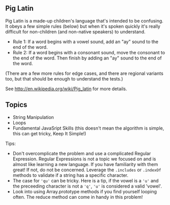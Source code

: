 ## Pig Latin

Pig Latin is a made-up children's language that's intended to be confusing. It obeys a few simple rules (below) but when it's spoken quickly it's really difficult for non-children (and non-native speakers) to understand.

- Rule 1: If a word begins with a vowel sound, add an "ay" sound to the end of the word.
- Rule 2: If a word begins with a consonant sound, move the consonant to the end of the word. Then finish by adding an "ay" sound to the end of the word.

(There are a few more rules for edge cases, and there are regional variants too, but that should be enough to understand the tests.)

See <http://en.wikipedia.org/wiki/Pig_latin> for more details.

## Topics

- String Manipulation
- Loops
- Fundamental JavaSript Skills (this doesn't mean the algorithm is simple, this can get tricky, Keep It Simple!)


Tips:

- Don't overcomplicate the problem and use a complicated Regular Expression. Regular Expressions is not a topic we focused on and is almost like
learning a new language. If you have familiarity with them great! If not, do not be concerned. Leverage the `.includes` or `.indexOf` methods to validate
if a string has a specific character.
- The case for `'qu'` can be tricky. Here is a tip, if the vowel is a `'u'` and the preceeding character is not a `'q'`, `'u'` is considered a valid 'vowel'.
- Look into using Array.prototype methods if you find yourself looping often. The reduce method can come in handy in this problem!


